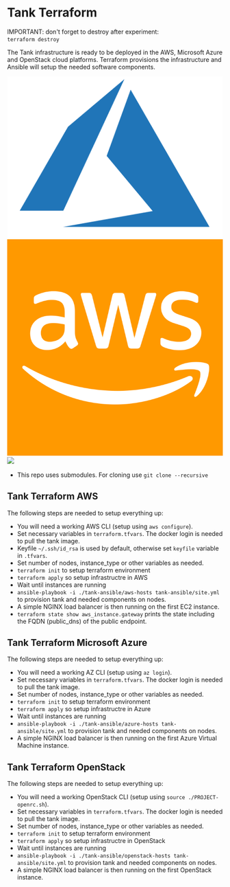 # Tank Terraform

IMPORTANT: don't forget to destroy after experiment:  
`terraform destroy`

The Tank infrastructure is ready to be deployed in the AWS, Microsoft Azure and OpenStack cloud platforms.
Terraform provisions the infrastructure and Ansible will setup the needed software components.

![](assets/img/azure-logo.png)
![](assets/img/aws-logo.png)
![](assets/img/aws-openstack.png)

* This repo uses submodules. For cloning use `git clone --recursive`

## Tank Terraform AWS

The following steps are needed to setup everything up:

* You will need a working AWS CLI (setup using `aws configure`).
* Set necessary variables in `terraform.tfvars`. The docker login is needed to pull the tank image.
* Keyfile `~/.ssh/id_rsa` is used by default, otherwise set `keyfile` variable in `.tfvars`.
* Set number of nodes, instance_type or other variables as needed.
* `terraform init` to setup terraform environment
* `terraform apply` so setup infrastructre in AWS
* Wait until instances are running
* `ansible-playbook -i ./tank-ansible/aws-hosts tank-ansible/site.yml` to provision tank and needed components on nodes.
* A simple NGINX load balancer is then running on the first EC2 instance.
* `terraform state show aws_instance.gateway` prints the state including the FQDN (public_dns) of the public endpoint.

## Tank Terraform Microsoft Azure

The following steps are needed to setup everything up:

* You will need a working AZ CLI (setup using `az login`).
* Set necessary variables in `terraform.tfvars`. The docker login is needed to pull the tank image.
* Set number of nodes, instance_type or other variables as needed.
* `terraform init` to setup terraform environment
* `terraform apply` so setup infrastructre in Azure
* Wait until instances are running
* `ansible-playbook -i ./tank-ansible/azure-hosts tank-ansible/site.yml` to provision tank and needed components on nodes.
* A simple NGINX load balancer is then running on the first Azure Virtual Machine instance.

## Tank Terraform OpenStack

The following steps are needed to setup everything up:

* You will need a working OpenStack CLI (setup using `source ./PROJECT-openrc.sh`).
* Set necessary variables in `terraform.tfvars`. The docker login is needed to pull the tank image.
* Set number of nodes, instance_type or other variables as needed.
* `terraform init` to setup terraform environment
* `terraform apply` so setup infrastructre in OpenStack
* Wait until instances are running
* `ansible-playbook -i ./tank-ansible/openstack-hosts tank-ansible/site.yml` to provision tank and needed components on nodes.
* A simple NGINX load balancer is then running on the first OpenStack instance.
